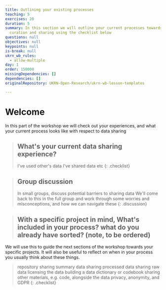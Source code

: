 ```yaml
---
title: Outlining your existing processes
teaching: 5
exercises: 20
duration: 5
summary: In this section we will outline your current processes towards data
  curation and sharing using the checklist below
questions: null
objectives: null
keypoints: null
is-break: null
ukrn_wb_rules:
  - allow-multiple
day: 1
order: 150000
missingDependencies: []
dependencies: []
originalRepository: UKRN-Open-Research/ukrn-wb-lesson-templates

---
```

# Welcome
In this part of the workshop we will check out your experiences, and what your current process looks like with respect to data sharing


> ## What's your current data sharing experience?
> I've used other's data
> I've shared data
> etc
{: .checklist}

> ## Group discussion
> In small groups, discuss potential barriers to sharing data
> We'll come back to this in the full group and work through some worries and misconceptions, and how we can navigate these
{: .discussion}

> ## With a specific project in mind,  What's included in your process? what do you already have sorted? (note, to be ordered)
We will use this to guide the next sections of the workshop towards your specific projects. It will also be useful to reflect on when in your process you usually think about these things. 
> repository
> sharing summary data
> sharing processed data
> sharing raw data
> licensing the data
> building a data dictionary or codebook
> sharing other materials, e.g. code, alongside the data
> privacy, anonymity, and GDPR
{: .checklist}



